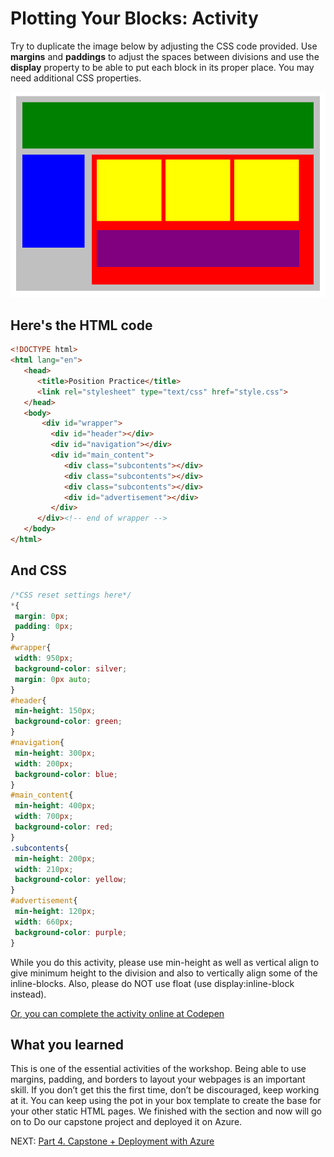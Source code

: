 # Plotting Your Blocks: Activity

Try to duplicate the image below by adjusting the CSS code provided. Use **margins** and **paddings** to adjust the spaces between divisions and use the **display** property to be able to put each block in its proper place. You may need additional CSS properties.

![Blocks Diagram](../images/position-blocks.png)

## Here's the HTML code

``` html
<!DOCTYPE html>
<html lang="en">
   <head>
      <title>Position Practice</title>
      <link rel="stylesheet" type="text/css" href="style.css">
   </head>
   <body>
       <div id="wrapper">
         <div id="header"></div>
         <div id="navigation"></div>
         <div id="main_content">
            <div class="subcontents"></div>
            <div class="subcontents"></div>
            <div class="subcontents"></div>
            <div id="advertisement"></div>
         </div>
      </div><!-- end of wrapper -->
   </body>
</html>
```

## And CSS

```css
/*CSS reset settings here*/
*{
 margin: 0px;
 padding: 0px;
}
#wrapper{
 width: 950px;
 background-color: silver;
 margin: 0px auto;
}
#header{
 min-height: 150px;
 background-color: green;
}
#navigation{
 min-height: 300px;
 width: 200px;
 background-color: blue;
}
#main_content{
 min-height: 400px;
 width: 700px;
 background-color: red;
}
.subcontents{
 min-height: 200px;
 width: 210px;
 background-color: yellow;
}
#advertisement{
 min-height: 120px;
 width: 660px;
 background-color: purple;
}
```

While you do this activity, please use min-height as well as vertical align to give minimum height to the division and also to vertically align some of the inline-blocks. Also, please do NOT use float (use display:inline-block instead).

[Or, you can complete the activity online at Codepen](https://codepen.io/dannyooooo/pen/100311ce217467fbcf13862a5090012b)

## What you learned

This is one of the essential activities of the workshop. Being able to use margins, padding, and borders to layout your webpages is an important skill. If you don’t get this the first time, don’t be discouraged, keep working at it. You can keep using the pot in your box template to create the base for your other static HTML pages. We finished with the section and now will go on to Do our capstone project and deployed it on Azure.

 NEXT: [Part 4. Capstone + Deployment with Azure](../4_Capstone_Deployment)
